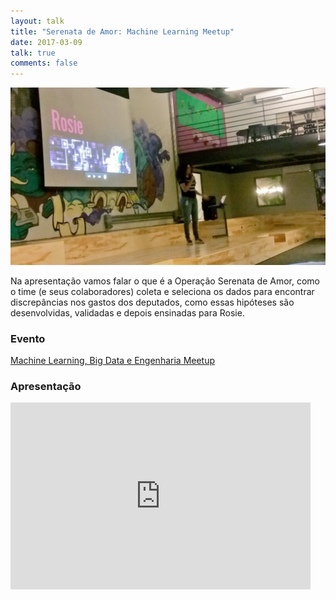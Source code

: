 ```yaml
---
layout: talk 
title: "Serenata de Amor: Machine Learning Meetup"
date: 2017-03-09
talk: true
comments: false
---
```


![olha eu falando no palco da nubank](/images/serenata-ml-meetup/conheca-rosie.jpg)

Na apresentação vamos falar o que é a Operação Serenata de Amor, como o time (e seus colaboradores) coleta e seleciona os dados para encontrar discrepâncias nos gastos dos deputados, como essas hipóteses são desenvolvidas, validadas e depois ensinadas para Rosie. 

### Evento
[Machine Learning, Big Data e Engenharia Meetup](https://www.meetup.com/machine-learning-big-data-engenharia/events/237665089/)

### Apresentação
<iframe src="https://docs.google.com/presentation/d/1s6dDLbgg7eeT3XPIC7b4asIuK4trYGQl02xb0uO_1JA/embed?start=false&loop=false&delayms=10000" frameborder="0" width="480" height="299" allowfullscreen="true" mozallowfullscreen="true" webkitallowfullscreen="true"></iframe>